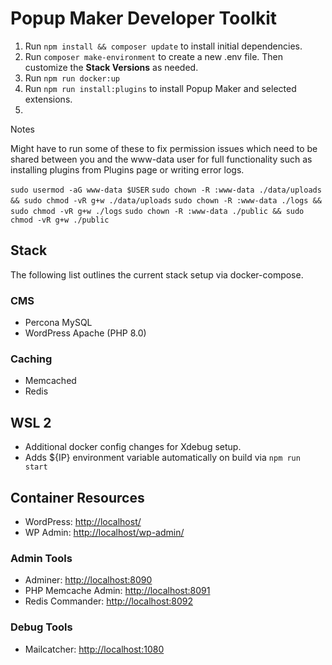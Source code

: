 # Popup Maker Developer Toolkit

1. Run `npm install && composer update` to install initial dependencies. 
2. Run `composer make-environment` to create a new .env file. Then customize the **Stack Versions** as needed.
3. Run `npm run docker:up`
4. Run `npm run install:plugins` to install Popup Maker and selected extensions.
5.  
Notes

Might have to run some of these to fix permission issues which need to be shared between you and the www-data user for full functionality such as installing plugins from Plugins page or writing error logs.

`sudo usermod -aG www-data $USER`
`sudo chown -R :www-data ./data/uploads && sudo chmod -vR g+w ./data/uploads`
`sudo chown -R :www-data ./logs && sudo chmod -vR g+w ./logs`
`sudo chown -R :www-data ./public && sudo chmod -vR g+w ./public`

## Stack

The following list outlines the current stack setup via docker-compose.

### CMS

- Percona MySQL
- WordPress Apache (PHP 8.0)

### Caching

- Memcached
- Redis

## WSL 2

- Additional docker config changes for Xdebug setup.
- Adds ${IP} environment variable automatically on build via `npm run start`

## Container Resources

- WordPress: [http://localhost/](http://localhost/)
- WP Admin: [http://localhost/wp-admin/](http://localhost/wp-admin/)

### Admin Tools

- Adminer: [http://localhost:8090](http://localhost:8090)
- PHP Memcache Admin: [http://localhost:8091](http://localhost:8091)
- Redis Commander: [http://localhost:8092](http://localhost:8092)

### Debug Tools

- Mailcatcher: [http://localhost:1080](http://localhost:1080)